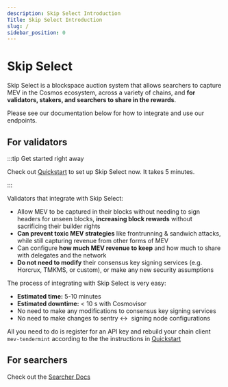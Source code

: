 ```yaml
---
description: Skip Select Introduction
Title: Skip Select Introduction
slug: /
sidebar_position: 0
---
```


# Skip Select


Skip Select is a blockspace auction system that allows searchers to capture MEV in the Cosmos ecosystem, across a variety of chains, and <b>for validators, stakers, and searchers to share in the rewards</b>. 

Please see our documentation below for how to integrate and use our endpoints.



## **For validators**

:::tip Get started right away 

Check out [Quickstart](./validator/0-quickstart.md) to set up Skip Select now. It takes 5 minutes. 

:::

Validators that integrate with Skip Select:

- Allow MEV to be captured in their blocks without needing to sign headers for unseen blocks, **increasing block rewards** without sacrificing their builder rights
- **Can prevent toxic MEV strategies** like frontrunning & sandwich attacks, while still capturing revenue from other forms of MEV
- Can configure **how much MEV revenue to keep** and how much to share with delegates and the network
- **Do not need to modify** their consensus key signing services (e.g. Horcrux, TMKMS, or custom), or make any new security assumptions


The process of integrating with Skip Select is very easy:

- **Estimated time:** 5-10 minutes
- **Estimated downtime:** < 10 s with Cosmovisor
- No need to make any modifications to consensus key signing services
- No need to make changes to sentry ↔  signing node configurations

All you need to do is register for an API key and rebuild your chain client `mev-tendermint` according to the 
the instructions in [Quickstart](./validator/0-quickstart.md)

## **For searchers**

Check out the [Searcher Docs](./2-searcher.md)

